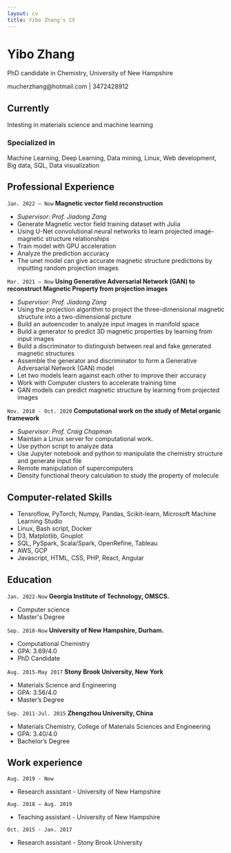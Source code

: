 ```yaml
---
layout: cv
title: Yibo Zhang's CV
---
```

# Yibo Zhang
PhD candidate in Chemistry, University of New Hampshire

<div id="webaddress">
<i class="fa fa-envelope-square"></i> <a>mucherzhang@hotmail.com</a>
| <i class="fa fa-phone-square"></i> <a>3472428912</a>
</div>


## Currently

Intesting in materials science and machine learning 
### Specialized in

Machine Learning, Deep Learning, Data mining, Linux, Web development, Big data, SQL, Data visualization



## Professional Experience


`Jan. 2022 – Now`
__Magnetic vector field reconstruction__

- _Supervisor: Prof. Jiadong Zang_
- Generate Magnetic vector field training dataset with Julia
- Using U-Net convolutional neural networks to learn projected image-magnetic structure relationships 
- Train model with GPU acceleration
- Analyze the prediction accuracy 
- The unet model can give accurate magnetic structure predictions by inputting random projection images


`Mar. 2021 – Now`
__Using Generative Adversarial Network (GAN) to reconstruct Magnetic Property from projection images__

- _Supervisor: Prof. Jiadong Zang_
- Using the projection algorithm to project the three-dimensional magnetic structure into a two-dimensional picture
- Build an autoencoder to analyze input images in manifold space
- Build a generator to predict 3D magnetic properties by learning from input images
- Build a discriminator to distinguish between real and fake generated magnetic structures
- Assemble the generator and discriminator to form a Generative Adversarial Network (GAN) model
- Let two models learn against each other to improve their accuracy
- Work with Computer clusters to accelerate training time 
- GAN models can predict magnetic structure by learning from projected images


`Nov. 2018 - Oct. 2020`
__Computational work on the study of Metal organic framework__

- _Supervisor: Prof. Craig Chapman_
- Maintain a Linux server for computational work.
- Use python script to analyze data
- Use Jupyter notebook and python to manipulate the chemistry structure and generate input file
- Remote manipulation of supercomputers
- Density functional theory calculation to study the property of molecule



<!---
`Nov. 2020 - May 2021`
__Permanent magnets calculation__
- _Supervisor: Prof. Jiadong Zang_
- Find potential Permanent magnets in database with python.
- Use VASP to calculate potential materials’ magnetic property.

`Nov. 2016-Oct. 2017`
__Application of biochar for the removal of pollutants from water__
- _Supervisor: Prof. Alexander Orlov_
- Prepare biochar and study the preparation condition’s affection on biochar.
- Study the biochar’s PH, surface charge and explore its surface structure
- Study the biochar porosity with BET
- Study biochar’s absorption ability to nitrate and compare it with active carbon’s.

`Sep. 2016-Nov. 2016`
__Butterfly wing vapor sensor__
- _Supervisor: Prof. Alexander Orlov_
- Study the butterfly wing surface structure
- Explore different gas environment’s affection on butterfly wing reflection peak shift
- Study TiO2 and gold coating's affection on butterfly wing’s surface structure

`May 2016-Sep. 2016`
__Dust removal by a standing wave electric curtain__

- _Supervisor: Prof. Alexander Orlov_
- Make the electric curtain pattern with coated PEDOT:PSS, 3D-print conductive polymer and CVD copper wire.
- Simulate the dust with ground sand, nanoparticle and ground biochar
- Simulate the dust removal process with different voltage and different inclination angle

`Nov. 2015-May 2016`
__Self-cleaning coating__
- _Supervisor: Prof. Alexander Orlov_
- Compare hydrophilic difference between spinning coating’s sample and spray gun’s sample
- Explore the relationship between coating thickness and transparence.
- Explore the relationship between self-cleaning surface and stearic acid degradation rate.
- Simulate dust deposition process.
- Study The Impact of inclination angle on dust deposition.

`Aug. 2014-Jun. 2015`
__Membrane electrode preparation and characterization__
- _Supervisor: Prof. Qun XU_
- Preparation of MoS2/CNT membrane
- Characterize membrane Internal structure by SEM, XRD, TGA
- Test Charge and discharge performance of charge and discharge performance


## Online learning and books
### Coursera
- Machine Learning by Stanford University 
- Programming Languages, Part A 

### freeCodeCamp
- JavaScript Algorithms and Data Structures 
- Legacy Back End

### Udemy
- Angular – The Complete Guide
- PHP for Beginners – Become a PHP Master
-->

## Computer-related Skills

- Tensroflow, PyTorch, Numpy, Pandas, Scikit-learn, Microsoft Machine Learning Studio 
- Linux, Bash script, Docker
- D3, Matplotlib, Gnuplot
- SQL, PySpark, Scala/Spark, OpenRefine, Tableau
- AWS, GCP
- Javascript, HTML, CSS, PHP, React, Angular 


## Education

`Jan. 2022-Now`
__Georgia Institute of Technology, OMSCS.__

- Computer science
- Master's Degree

`Sep. 2018-Now`
__University of New Hampshire, Durham.__

- Computational Chemistry
- GPA: 3.69/4.0
- PhD Candidate


`Aug. 2015-May 2017`
__Stony Brook University, New York__

- Materials Science and Engineering
- GPA: 3.56/4.0 
- Master’s Degree

`Sep. 2011-Jul. 2015`
__Zhengzhou University, China__

- Materials Chemistry, College of Materials Sciences and Engineering
- GPA: 3.40/4.0
- Bachelor’s Degree


## Work experience
`Aug. 2019 - Now`

- Research assistant - University of New Hampshire

`Aug. 2018 – Aug. 2019`

- Teaching assistant - University of New Hampshire

`Oct. 2015 - Jan. 2017`

- Research assistant - Stony Brook University



<!-- ### Footer

Last updated: May 2021 -->
